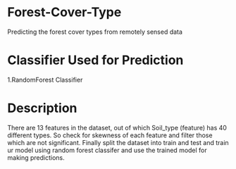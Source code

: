 # Forest-Cover-Type
Predicting the forest cover types from remotely sensed data
# Classifier Used for Prediction
1.RandomForest Classifier
# Description
There are 13 features in the dataset, out of which Soil_type (feature) has 40 different types. So check for skewness of each feature and filter those which are not significant. Finally split the dataset into train and test and train ur model using random forest classifer and use the trained model for making predictions.
